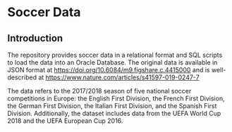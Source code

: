 # Soccer Data
## Introduction
The repository provides soccer data in a relational format and SQL scripts to load the data into an Oracle Database. 
The original data is available in JSON format at https://doi.org/10.6084/m9.figshare.c.4415000  and is well-described at https://www.nature.com/articles/s41597-019-0247-7

The data refers to the 2017/2018 season of five national soccer competitions in Europe: the English First Division, the French First Division, the German First Division, the Italian First Division, and the Spanish First Division. Additionally, the dataset includes data from the UEFA World Cup 2018 and the UEFA European Cup 2016.
